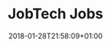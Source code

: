 ---
title: "JobTech Jobs"
date: 2018-01-28T21:58:09+01:00
disableToc: true
menuTitle: "Jobs - JobTech Jobs"
weight: 25
---